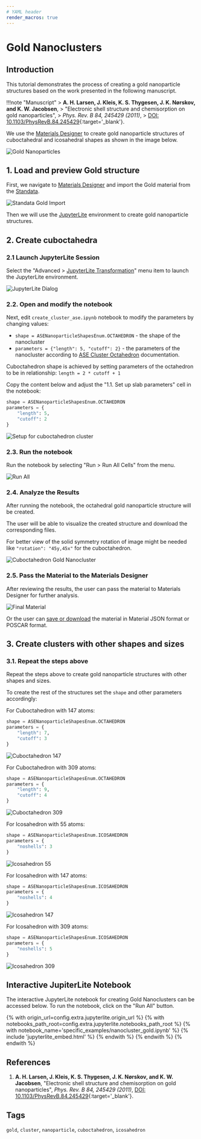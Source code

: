 ```yaml
---
# YAML header
render_macros: true
---
```


# Gold Nanoclusters

## Introduction

This tutorial demonstrates the process of creating a gold nanoparticle structures based on the work presented in the following manuscript.

!!!note "Manuscript"
    > **A. H. Larsen, J. Kleis, K. S. Thygesen, J. K. Nørskov, and K. W. Jacobsen**,
    > "Electronic shell structure and chemisorption on gold nanoparticles",
    > *Phys. Rev. B 84, 245429 (2011)*,
    > [DOI: 10.1103/PhysRevB.84.245429](https://doi.org/10.1103/PhysRevB.84.245429){:target='_blank'}.

We use the [Materials Designer](../../../materials-designer/overview.md) to create gold nanoparticle structures of cuboctahedral and icosahedral shapes as shown in the image below.


![Gold Nanoparticles](/images/tutorials/materials/0d_materials/nanocluster_gold/0-manuscript-image.webp "Fig. 2. Gold Nanoparticles")

## 1. Load and preview Gold structure

First, we navigate to [Materials Designer](../../../materials-designer/overview.md) and import the Gold material from the [Standata](../../../materials-designer/header-menu/input-output/standata-import.md).

![Standata Gold Import](/images/tutorials/materials/0d_materials/nanocluster_gold/1-standata-import-gold.webp "Standata Gold Import")

Then we will use the [JupyterLite](../../../jupyterlite/overview.md) environment to create gold nanoparticle structures.

## 2. Create cuboctahedra

### 2.1 Launch JupyterLite Session

Select the "Advanced > [JupyterLite Transformation](../../../materials-designer/header-menu/advanced/jupyterlite-dialog.md)" menu item to launch the JupyterLite environment.

![JupyterLite Dialog](/images/jupyterlite/md-advanced-jl.webp "JupyterLite Dialog")

### 2.2. Open and modify the notebook

Next, edit `create_cluster_ase.ipynb` notebook to modify the parameters by changing values:

 - `shape = ASENanoparticleShapesEnum.OCTAHEDRON` - the shape of the nanocluster
 - `parameters = {"length": 5, "cutoff": 2}` - the parameters of the nanocluster according to [ASE Cluster Octahedron](https://wiki.fysik.dtu.dk/ase/ase/cluster/cluster.html#ase.cluster.Octahedron) documentation.

Cuboctahedron shape is achieved by setting parameters of the octahedron to be in relationship: `length = 2 * cutoff + 1`

Copy the content below and adjust the "1.1. Set up slab parameters" cell in the notebook:

```python
shape = ASENanoparticleShapesEnum.OCTAHEDRON
parameters = {
    "length": 5,
    "cutoff": 2
}
```

![Setup for cuboctahedron cluster](/images/tutorials/materials/0d_materials/nanocluster_gold/2-jl-setup.webp "Setup for cuboctahedron cluster")

### 2.3. Run the notebook

Run the notebook by selecting "Run > Run All Cells" from the menu.

![Run All](/images/jupyterlite/run-all.webp "Run All")

### 2.4. Analyze the Results

After running the notebook, the octahedral gold nanoparticle structure will be created. 

The user will be able to visualize the created structure and download the corresponding files.

For better view of the solid symmetry rotation of image might be needed like `"rotation": "45y,45x"` for the cuboctahedron.

![Cuboctahedron Gold Nanocluster](/images/tutorials/materials/0d_materials/nanocluster_gold/3-jl-result-preview.webp "Cuboctahedron Gold Nanocluster")

### 2.5. Pass the Material to the Materials Designer

After reviewing the results, the user can pass the material to Materials Designer for further analysis.

![Final Material](/images/tutorials/materials/0d_materials/nanocluster_gold/4-wave-result.webp "Final Material")

Or the user can [save or download](../../../materials-designer/header-menu/input-output.md) the material in Material JSON format or POSCAR format.

## 3. Create clusters with other shapes and sizes

### 3.1. Repeat the steps above

Repeat the steps above to create gold nanoparticle structures with other shapes and sizes.

To create the rest of the structures set the `shape` and other parameters accordingly:

For Cuboctahedron with 147 atoms:

```python
shape = ASENanoparticleShapesEnum.OCTAHEDRON
parameters = {
    "length": 7,
    "cutoff": 3
}
```

![Cuboctahedron 147](/images/tutorials/materials/0d_materials/nanocluster_gold/jl-result-preview-cuboctahedron-147.webp "Cuboctahedron 147")

For Cuboctahedron with 309 atoms:

```python
shape = ASENanoparticleShapesEnum.OCTAHEDRON
parameters = {
    "length": 9,
    "cutoff": 4
}
```

![Cuboctahedron 309](/images/tutorials/materials/0d_materials/nanocluster_gold/jl-result-preview-cuboctahedron-309.webp "Cuboctahedron 309")

For Icosahedron with 55 atoms:

```python
shape = ASENanoparticleShapesEnum.ICOSAHEDRON
parameters = {
    "noshells": 3
}
```

![Icosahedron 55](/images/tutorials/materials/0d_materials/nanocluster_gold/jl-result-preview-icosahedron-55.webp "Icosahedron 55")

For Icosahedron with 147 atoms:

```python
shape = ASENanoparticleShapesEnum.ICOSAHEDRON
parameters = {
    "noshells": 4
}
```

![Icosahedron 147](/images/tutorials/materials/0d_materials/nanocluster_gold/jl-result-preview-icosahedron-147.webp "Icosahedron 147")

For Icosahedron with 309 atoms:

```python
shape = ASENanoparticleShapesEnum.ICOSAHEDRON
parameters = {
    "noshells": 5
}
```

![Icosahedron 309](/images/tutorials/materials/0d_materials/nanocluster_gold/jl-result-preview-icosahedron-309.webp "Icosahedron 309")

## Interactive JupiterLite Notebook

The interactive JupyterLite notebook for creating Gold Nanoclusters can be accessed below. To run the notebook, click on the "Run All" button.

{% with origin_url=config.extra.jupyterlite.origin_url %}
{% with notebooks_path_root=config.extra.jupyterlite.notebooks_path_root %}
{% with notebook_name='specific_examples/nanocluster_gold.ipynb' %}
{% include 'jupyterlite_embed.html' %}
{% endwith %}
{% endwith %}
{% endwith %}

## References

1. **A. H. Larsen, J. Kleis, K. S. Thygesen, J. K. Nørskov, and K. W. Jacobsen**,
   "Electronic shell structure and chemisorption on gold nanoparticles",
   *Phys. Rev. B 84, 245429 (2011)*,
   [DOI: 10.1103/PhysRevB.84.245429](https://doi.org/10.1103/PhysRevB.84.245429){:target='_blank'}.


## Tags

`gold`, `cluster`, `nanoparticle`, `cuboctahedron`, `icosahedron`